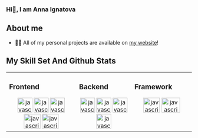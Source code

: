 ### Hi👋, I am Anna Ignatova 

## About me

- 👨‍💻 All of my personal projects are available on [my website](https://anigalhub.github.io)!

## My Skill Set And Github Stats
<table><tr><td valign="top" width="23%">

### Frontend  
<div align="center">  
<a><img src="https://coderoll.net/templates/coderoll_new/images/cats/js.png" alt="javascript" width="40" height="40"/> </a>
<a><img src="https://cdn-icons-png.flaticon.com/512/732/732212.png" alt="javascript" width="40" height="40"/> </a>
<a><img src="https://camo.githubusercontent.com/119b29ca4b9d31cf3969a94eb57fcfbbea0879b493c09c89dc6d4b7fb9e0dc37/68747470733a2f2f63646e2e776f726c64766563746f726c6f676f2e636f6d2f6c6f676f732f6373732d332e737667" alt="javascript" width="40" height="40"/> </a>
<a><img src="https://upload.wikimedia.org/wikipedia/commons/thumb/b/b2/Bootstrap_logo.svg/800px-Bootstrap_logo.svg.png" alt="javascript" width="45" height="40"/> </a>
<a><img src="https://upload.wikimedia.org/wikipedia/commons/thumb/9/96/Sass_Logo_Color.svg/1200px-Sass_Logo_Color.svg.png" alt="javascript" width="45" height="40"/> </a>
</div>

</td><td valign="top" width="17%">

### Backend  
<div align="center">  
<a><img src="https://upload.wikimedia.org/wikipedia/commons/thumb/4/4c/Typescript_logo_2020.svg/512px-Typescript_logo_2020.svg.png" alt="javascript" width="40" height="40"/> </a>
<a><img src="https://web-creator.ru/uploads/Page/22/nodejs.svg" alt="javascript" width="40" height="40"/> </a>
<a><img src="https://itproger.com/intensive/img/express.png" alt="javascript" width="40" height="40"/> </a>
<a><img src="https://blog.skillfactory.ru/wp-content/uploads/2022/04/postgresql_elephant.svg-5325977.png" alt="javascript" width="40" height="40"/> </a>
</div>

</td><td valign="top" width="14%">

### Framework 
<div align="center">  
<a><img src="https://upload.wikimedia.org/wikipedia/commons/thumb/9/95/Vue.js_Logo_2.svg/1200px-Vue.js_Logo_2.svg.png" alt="javascript" width="45" height="40"/> </a>
<a><img src="https://seeklogo.com/images/N/nuxt-logo-5EF50E1ABD-seeklogo.com.png" alt="javascript" width="50" height="40"/> </a>
</div>

</td></tr></table>  


